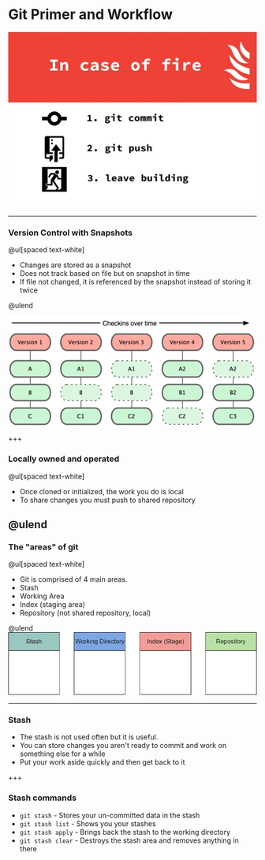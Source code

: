 # Git Primer and Workflow

![](assets/img/slide1.jpeg)

---

### Version Control with Snapshots

@ul[spaced text-white]

- Changes are stored as a snapshot
- Does not track based on file but on snapshot in time
- If file not changed, it is referenced by the snapshot instead of storing it twice

@ulend

![](assets/img/git_snapshot.png)

+++

### Locally owned and operated

@ul[spaced text-white]

- Once cloned or initialized, the work you do is local
- To share changes you must push to shared repository

@ulend
---

### The "areas" of git

@ul[spaced text-white]

- Git is comprised of 4 main areas.
- Stash
- Working Area
- Index (staging area)
- Repository (not shared repository, local)

@ulend
![](assets/img/git.png)

---

### Stash

- The stash is not used often but it is useful.
- You can store changes you aren't ready to commit and work on something else for a while
- Put your work aside quickly and then get back to it

+++

### Stash commands

- `git stash` - Stores your un-committed data in the stash
- `git stash list` - Shows you your stashes
- `git stash apply` - Brings back the stash to the working directory
- `git stash clear` - Destroys the stash area and removes anything in there

